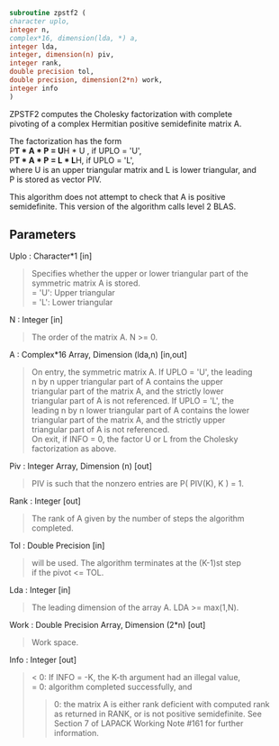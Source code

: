 ```fortran  
subroutine zpstf2 (  
character uplo,  
integer n,  
complex*16, dimension(lda, *) a,  
integer lda,  
integer, dimension(n) piv,  
integer rank,  
double precision tol,  
double precision, dimension(2*n) work,  
integer info  
)  
```  
  
ZPSTF2 computes the Cholesky factorization with complete  
pivoting of a complex Hermitian positive semidefinite matrix A.  
  
The factorization has the form  
P**T * A * P = U**H * U ,  if UPLO = 'U',  
P**T * A * P = L  * L**H,  if UPLO = 'L',  
where U is an upper triangular matrix and L is lower triangular, and  
P is stored as vector PIV.  
  
This algorithm does not attempt to check that A is positive  
semidefinite. This version of the algorithm calls level 2 BLAS.  
  
## Parameters  
Uplo : Character*1 [in]  
> Specifies whether the upper or lower triangular part of the  
> symmetric matrix A is stored.  
> = 'U':  Upper triangular  
> = 'L':  Lower triangular  
  
N : Integer [in]  
> The order of the matrix A.  N >= 0.  
  
A : Complex*16 Array, Dimension (lda,n) [in,out]  
> On entry, the symmetric matrix A.  If UPLO = 'U', the leading  
> n by n upper triangular part of A contains the upper  
> triangular part of the matrix A, and the strictly lower  
> triangular part of A is not referenced.  If UPLO = 'L', the  
> leading n by n lower triangular part of A contains the lower  
> triangular part of the matrix A, and the strictly upper  
> triangular part of A is not referenced.  
> On exit, if INFO = 0, the factor U or L from the Cholesky  
> factorization as above.  
  
Piv : Integer Array, Dimension (n) [out]  
> PIV is such that the nonzero entries are P( PIV(K), K ) = 1.  
  
Rank : Integer [out]  
> The rank of A given by the number of steps the algorithm  
> completed.  
  
Tol : Double Precision [in]  
> will be used. The algorithm terminates at the (K-1)st step  
> if the pivot <= TOL.  
  
Lda : Integer [in]  
> The leading dimension of the array A.  LDA >= max(1,N).  
  
Work : Double Precision Array, Dimension (2*n) [out]  
> Work space.  
  
Info : Integer [out]  
> < 0: If INFO = -K, the K-th argument had an illegal value,  
> = 0: algorithm completed successfully, and  
> > 0: the matrix A is either rank deficient with computed rank  
> as returned in RANK, or is not positive semidefinite. See  
> Section 7 of LAPACK Working Note #161 for further  
> information.  
  
